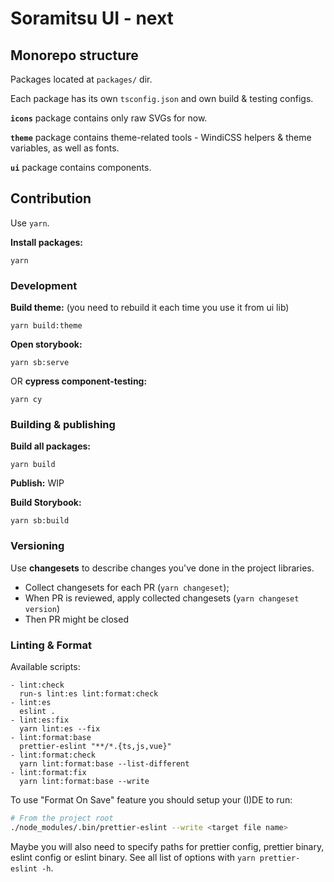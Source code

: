 # Soramitsu UI - next

## Monorepo structure

Packages located at `packages/` dir.

Each package has its own `tsconfig.json` and own build & testing configs.

**`icons`** package contains only raw SVGs for now.

**`theme`** package contains theme-related tools - WindiCSS helpers & theme variables, as well as fonts.

**`ui`** package contains components.

## Contribution

Use `yarn`.

**Install packages:**

```shell
yarn
```

### Development

**Build theme:** (you need to rebuild it each time you use it from ui lib)

```shell
yarn build:theme
```

**Open storybook:**

```shell
yarn sb:serve
```

OR **cypress component-testing:**

```shell
yarn cy
```

### Building & publishing

**Build all packages:**

```shell
yarn build
```

**Publish:** WIP

**Build Storybook:**

```shell
yarn sb:build
```

### Versioning

Use **changesets** to describe changes you've done in the project libraries.

- Collect changesets for each PR (`yarn changeset`);
- When PR is reviewed, apply collected changesets (`yarn changeset version`)
- Then PR might be closed

### Linting & Format

Available scripts:

```
- lint:check
  run-s lint:es lint:format:check
- lint:es
  eslint .
- lint:es:fix
  yarn lint:es --fix
- lint:format:base
  prettier-eslint "**/*.{ts,js,vue}"
- lint:format:check
  yarn lint:format:base --list-different
- lint:format:fix
  yarn lint:format:base --write
```

To use "Format On Save" feature you should setup your (I)DE to run:

```bash
# From the project root
./node_modules/.bin/prettier-eslint --write <target file name>
```

Maybe you will also need to specify paths for prettier config, prettier binary, eslint config or eslint binary. See all list of options with `yarn prettier-eslint -h`.
